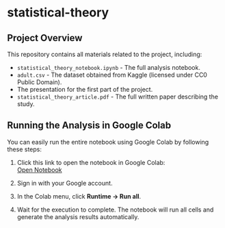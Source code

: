 # statistical-theory
## Project Overview

This repository contains all materials related to the project, including:

- `statistical_theory_notebook.ipynb` - The full analysis notebook.
- `adult.csv` - The dataset obtained from Kaggle (licensed under CC0 Public Domain).
- The presentation for the first part of the project.
- `statistical_theory_article.pdf` - The full written paper describing the study.

## Running the Analysis in Google Colab

You can easily run the entire notebook using Google Colab by following these steps:

1. Click this link to open the notebook in Google Colab:  
   [Open Notebook](https://colab.research.google.com/github/yahelfrankel/statistical-theory/blob/main/statistical_theory_notebook.ipynb)

2. Sign in with your Google account.

3. In the Colab menu, click **Runtime → Run all**.

4. Wait for the execution to complete. The notebook will run all cells and generate the analysis results automatically.
